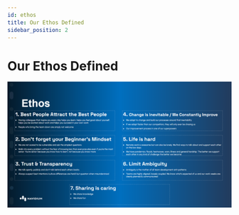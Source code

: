 ```yaml
---
id: ethos
title: Our Ethos Defined
sidebar_position: 2
---
```


# Our Ethos Defined

![Engineering Ethos](/img/ethos.png)